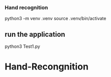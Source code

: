 ### Hand recognition
python3 -m venv .venv
source .venv/bin/activate


## run the application
python3 Test1.py
# Hand-Recongnition
